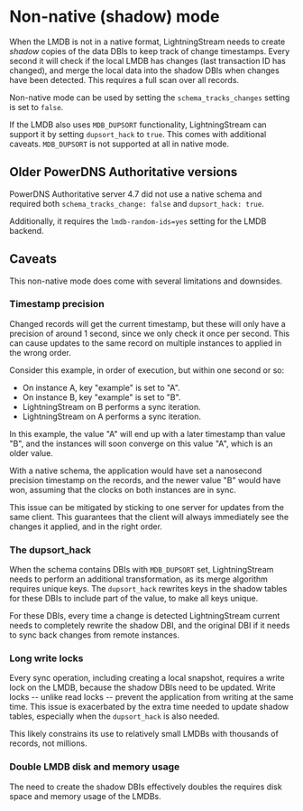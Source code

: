 
# Non-native (shadow) mode

When the LMDB is not in a native format, LightningStream needs to create _shadow_ copies of the data DBIs to keep track of
change timestamps. Every second it will check if the local LMDB has changes (last transaction ID has changed), and merge
the local data into the shadow DBIs when changes have been detected. This requires a full scan over all records.

Non-native mode can be used by setting the `schema_tracks_changes` setting is set to `false`.

If the LMDB also uses `MDB_DUPSORT` functionality, LightningStream can support it by setting `dupsort_hack` to `true`.
This comes with additional caveats. `MDB_DUPSORT` is not supported at all in native mode.

## Older PowerDNS Authoritative versions

PowerDNS Authoritative server 4.7 did not use a native schema and required both `schema_tracks_change: false` and
`dupsort_hack: true`.

Additionally, it requires the `lmdb-random-ids=yes` setting for the LMDB backend.


## Caveats

This non-native mode does come with several limitations and downsides.

### Timestamp precision

Changed records will get the current timestamp, but these will only have a precision of around 1 second, since we only
check it once per second. This can cause updates to the same record on multiple instances to applied in the wrong order.

Consider this example, in order of execution, but within one second or so:

- On instance A, key "example" is set to "A".
- On instance B, key "example" is set to "B".
- LightningStream on B performs a sync iteration. 
- LightningStream on A performs a sync iteration.

In this example, the value "A" will end up with a later timestamp than value "B", and the instances will soon converge
on this value "A", which is an older value.

With a native schema, the application would have set a nanosecond precision timestamp on the records, and the newer
value "B" would have won, assuming that the clocks on both instances are in sync.

This issue can be mitigated by sticking to one server for updates from the same client. This guarantees that the client
will always immediately see the changes it applied, and in the right order.

### The dupsort_hack

When the schema contains DBIs with `MDB_DUPSORT` set, LightningStream needs to perform an additional transformation, as
its merge algorithm requires unique keys. The `dupsort_hack` rewrites keys in the shadow tables for these DBIs to
include part of the value, to make all keys unique.

For these DBIs, every time a change is detected LightningStream current needs to completely rewrite the shadow DBI, and
the original DBI if it needs to sync back changes from remote instances.

### Long write locks

Every sync operation, including creating a local snapshot, requires a write lock on the LMDB, because the shadow DBIs
need to be updated. Write locks -- unlike read locks -- prevent the application from writing at the same time. This
issue is exacerbated by the extra time needed to update shadow tables, especially when the `dupsort_hack` is also
needed.

This likely constrains its use to relatively small LMDBs with thousands of records, not millions.

### Double LMDB disk and memory usage

The need to create the shadow DBIs effectively doubles the requires disk space and memory usage of the LMDBs.


